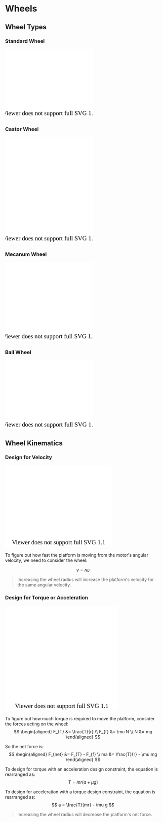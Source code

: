 # Wheels

## Wheel Types

### Standard Wheel

![standard-wheel](standard-wheel.drawio.svg)

### Castor Wheel

![castor-wheel](castor-wheel.drawio.svg)

### Mecanum Wheel

![mecanum-wheel](mecanum-wheel.drawio.svg)

### Ball Wheel

![ball-wheel](ball-wheel.drawio.svg)

## Wheel Kinematics

### Design for Velocity

![wheel-kinematic-body-diagram](wheel-kinematic-body-diagram.drawio.svg)

To figure out how fast the platform is moving from the motor's angular velocity, we need to consider the wheel:

$$
v = r\omega
$$

> Increasing the wheel radius will increase the platform's velocity for the same angular velocity.

### Design for Torque or Acceleration

![wheel-free-body-diagram](wheel-free-body-diagram.drawio.svg)

To figure out how much torque is required to move the platform, consider the forces acting on the wheel:
$$
\begin{aligned}
F_{T} &= \frac{T}{r} \\
F_{f} &= \mu N \\
N &= mg
\end{aligned}
$$

So the net force is:
$$
\begin{aligned}
F_{net} &= F_{T} - F_{f} \\
ma &= \frac{T}{r} - \mu mg
\end{aligned}
$$

To design for torque with an acceleration design constraint, the equation is rearranged as:
$$
T = mr(a + \mu g)
$$

To design for acceleration with a torque design constraint, the equation is rearranged as:
$$
a = \frac{T}{mr} - \mu g
$$

> Increasing the wheel radius will decrease the platform's net force.
